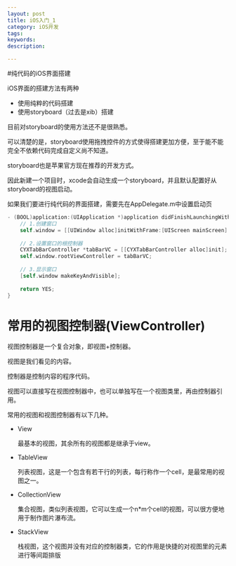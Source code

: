 ```yaml
---
layout: post
title: iOS入门_1
category: iOS开发
tags: 
keywords: 
description: 

---
```



#纯代码的iOS界面搭建

iOS界面的搭建方法有两种

+ 使用纯粹的代码搭建
+ 使用storyboard（过去是xib）搭建

目前对storyboard的使用方法还不是很熟悉。

可以清楚的是，storyboard使用拖拽控件的方式使得搭建更加方便，至于能不能完全不依赖代码完成自定义尚不知道。

storyboard也是苹果官方现在推荐的开发方式。

因此新建一个项目时，xcode会自动生成一个storyboard，并且默认配置好从storyboard的视图启动。

如果我们要进行纯代码的界面搭建，需要先在AppDelegate.m中设置启动页

```objective-c
- (BOOL)application:(UIApplication *)application didFinishLaunchingWithOptions:(NSDictionary *)launchOptions {
    // 1.创建窗口
    self.window = [[UIWindow alloc]initWithFrame:[UIScreen mainScreen].bounds];
 
    // 2.设置窗口的根控制器
    CYXTabBarController *tabBarVC = [[CYXTabBarController alloc]init];
    self.window.rootViewController = tabBarVC;
 
    // 3.显示窗口
    [self.window makeKeyAndVisible];
 
    return YES;
}
```

# 常用的视图控制器(ViewController)

视图控制器是一个复合对象，即视图+控制器。

视图是我们看见的内容。

控制器是控制内容的程序代码。

视图可以直接写在视图控制器中，也可以单独写在一个视图类里，再由控制器引用。

常用的视图和视图控制器有以下几种。

+ View

  最基本的视图，其余所有的视图都是继承于view。

+ TableView

  列表视图，这是一个包含有若干行的列表，每行称作一个cell，是最常用的视图之一。

+ CollectionView

  集合视图，类似列表视图，它可以生成一个n*m个cell的视图，可以很方便地用于制作图片瀑布流。

+ StackView

  栈视图，这个视图并没有对应的控制器类，它的作用是快捷的对视图里的元素进行等间距排版

  ​


